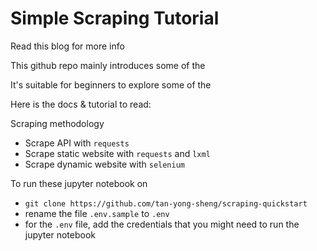 # Simple Scraping Tutorial

Read this blog for more info

This github repo mainly introduces some of the 

It's suitable for beginners to explore some of the 



Here is the docs & tutorial to read: <docs link>

Scraping methodology
- Scrape API with `requests`
- Scrape static website with `requests` and `lxml`
- Scrape dynamic website with `selenium`

To run these jupyter notebook on 
- `git clone https://github.com/tan-yong-sheng/scraping-quickstart`
- rename the file `.env.sample` to `.env`
- for the `.env` file, add the credentials that you might need to run the jupyter notebook